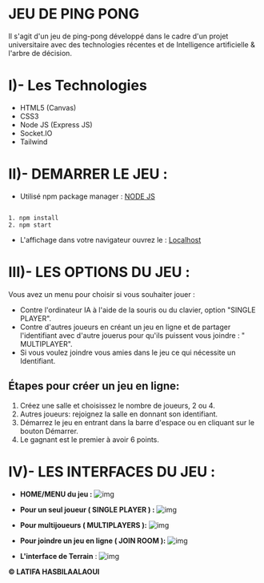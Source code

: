 # JEU DE PING PONG

Il s'agit d'un jeu de ping-pong développé dans le cadre d'un projet universitaire avec des technologies récentes et de Intelligence artificielle & l'arbre de décision.

# I)- Les Technologies 
* HTML5 (Canvas)
* CSS3
* Node JS (Express JS)
* Socket.IO
* Tailwind

# II)- DEMARRER LE JEU : 


* Utilisé npm package manager :
[NODE JS](https://nodejs.org/en/download/)
<pre><code>
1. npm install
2. npm start
</code></pre>

* L'affichage dans votre navigateur ouvrez le :
[Localhost ](http://localhost:8080)

# III)- LES OPTIONS DU JEU : 
Vous avez un menu pour choisir si vous souhaiter jouer :
* Contre l'ordinateur IA à l'aide de la souris ou du clavier, option "SINGLE PLAYER".
* Contre d'autres joueurs en créant un jeu en ligne et de partager l'identifiant avec d'autre jouerus pour qu'ils puissent vous joindre : " MULTIPLAYER".
* Si vous voulez joindre vous amies dans le jeu ce qui nécessite un Identifiant.

## Étapes pour créer un jeu en ligne:

1. Créez une salle et choisissez le nombre de joueurs, 2 ou 4.
2. Autres joueurs: rejoignez la salle en donnant son identifiant.
3. Démarrez le jeu en entrant dans la barre d'espace ou en cliquant sur le bouton Démarrer.
4. Le gagnant est le premier à avoir 6 points.

# IV)- LES INTERFACES DU JEU :

*  **HOME/MENU du jeu :**
![img](https://i.imgur.com/Ej5ZSrB.jpg)

* **Pour un seul joueur ( SINGLE PLAYER ) :**
![img](https://i.imgur.com/zXkR1hu.jpg)

* **Pour multijoueurs ( MULTIPLAYERS ):**
![img](https://i.imgur.com/zwR4Hp1.jpg)

* **Pour joindre un jeu en ligne ( JOIN ROOM ):**
![img](https://i.imgur.com/mv4WE8h.jpg)
 
* **L'interface de Terrain** :
![img](https://i.imgur.com/bTgHZiD.jpg)

**© LATIFA HASBILAALAOUI**